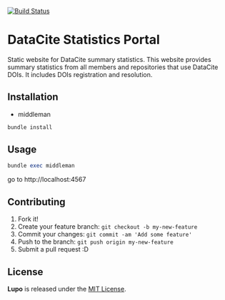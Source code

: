 [![Build Status](https://travis-ci.org/datacite/stats-portal.svg?branch=master)](https://travis-ci.org/datacite/stats-portal)

# DataCite Statistics Portal

Static website for DataCite summary statistics. This website provides summary
statistics from all members and repositories that use DataCite DOIs. It includes DOIs
registration and resolution.

## Installation

- middleman

```ruby
bundle install
```

## Usage

```ruby
bundle exec middleman
```
go to http://localhost:4567

## Contributing

1. Fork it!
2. Create your feature branch: `git checkout -b my-new-feature`
3. Commit your changes: `git commit -am 'Add some feature'`
4. Push to the branch: `git push origin my-new-feature`
5. Submit a pull request :D

## License

**Lupo** is released under the [MIT License](https://github.com/datacite/stats-portal/master/LICENSE.md).
